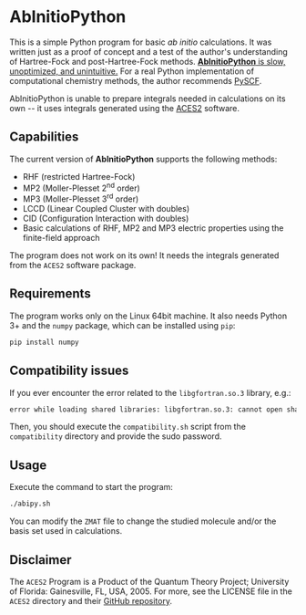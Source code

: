 # AbInitioPython
This is a simple Python program for basic *ab initio* calculations. It was written just as a proof of concept and a test of the author's understanding of Hartree-Fock and post-Hartree-Fock methods. <ins>**AbInitioPython** is slow, unoptimized, and unintuitive.</ins> For a real Python implementation of computational chemistry methods, the author recommends [PySCF](https://github.com/pyscf/pyscf).

AbInitioPython is unable to prepare integrals needed in calculations on its own -- it uses integrals generated using the [ACES2](https://github.com/ajithperera/ACES-II) software.

## Capabilities

The current version of **AbInitioPython** supports the following methods:
* RHF (restricted Hartree-Fock)
* MP2 (Moller-Plesset 2<sup>nd</sup> order)
* MP3 (Moller-Plesset 3<sup>rd</sup> order)
* LCCD (Linear Coupled Cluster with doubles)
* CID (Configuration Interaction with doubles)
* Basic calculations of RHF, MP2 and MP3 electric properties using the finite-field approach

The program does not work on its own! It needs the integrals generated from the `ACES2` software package.

## Requirements

The program works only on the Linux 64bit machine. It also needs Python 3+ and the `numpy` package, which can be installed using `pip`:

```sh
pip install numpy
```

## Compatibility issues

If you ever encounter the error related to the `libgfortran.so.3` library, e.g.:

```sh
error while loading shared libraries: libgfortran.so.3: cannot open shared object file: No such file or directory
```
Then, you should execute the `compatibility.sh` script from the `compatibility` directory and provide the sudo password.

## Usage

Execute the command to start the program:
```sh
./abipy.sh
```

You can modify the `ZMAT` file to change the studied molecule and/or the basis set used in calculations.

## Disclaimer

The `ACES2` Program is a Product of the Quantum Theory Project; University of Florida: Gainesville, FL, USA, 2005. For more, see the LICENSE file in the `ACES2` directory and their [GitHub repository](https://github.com/ajithperera/ACES-II).
